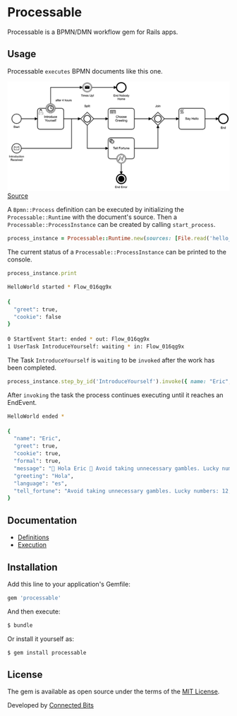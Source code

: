 # Processable

Processable is a BPMN/DMN workflow gem for Rails apps.

## Usage

Processable `executes` BPMN documents like this one. 

![Example](test/fixtures/files/hello_world.png)
[Source](test/fixtures/files/hello_world.bpmn)

A `Bpmn::Process` definition can be executed by initializing the `Processable::Runtime` with the document's source. Then a `Processable::ProcessInstance` can be created by calling `start_process`.

```ruby
process_instance = Processable::Runtime.new(sources: [File.read('hello_world.bpmn'), File.read('choose_greeting.dmn')], services: services).start_process('HelloWorld')
```

The current status of a `Processable::ProcessInstance` can be printed to the console.

```ruby
process_instance.print
```

```bash
HelloWorld started * Flow_016qg9x

{
  "greet": true,
  "cookie": false
}

0 StartEvent Start: ended * out: Flow_016qg9x
1 UserTask IntroduceYourself: waiting * in: Flow_016qg9x
```

The Task `IntroduceYourself` is `waiting` to be `invoked` after the work has been completed. 

```ruby
process_instance.step_by_id('IntroduceYourself').invoke({ name: "Eric", language: "es", formal: true })
```

After `invoking` the task the process continues executing until it reaches an EndEvent.

```bash
HelloWorld ended *

{
  "name": "Eric",
  "greet": true,
  "cookie": true,
  "formal": true,
  "message": "👋 Hola Eric 🥠 Avoid taking unnecessary gambles. Lucky numbers: 12, 15, 23, 28, 37",
  "greeting": "Hola",
  "language": "es",
  "tell_fortune": "Avoid taking unnecessary gambles. Lucky numbers: 12, 15, 23, 28, 37"
}

```

## Documentation

* [Definitions](/docs/definitions.md)
* [Execution](/docs/execution.md)

## Installation
Add this line to your application's Gemfile:

```ruby
gem 'processable'
```

And then execute:
```bash
$ bundle
```

Or install it yourself as:
```bash
$ gem install processable
```

## License
The gem is available as open source under the terms of the [MIT License](https://opensource.org/licenses/MIT).

Developed by [Connected Bits](http://www.connectedbits.com)